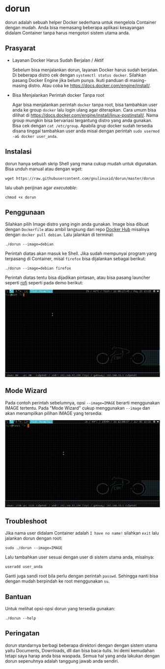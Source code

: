 # dorun
dorun adalah sebuah helper Docker sederhana untuk mengelola Container dengan mudah. Anda bisa memasang beberapa aplikasi kesayangan didalam Container tanpa harus mengotori sistem utama anda.
## Prasyarat
* Layanan Docker Harus Sudah Berjalan / Aktif

  Sebelum bisa menjalankan dorun, layanan Docker harus sudah berjalan. Di beberapa distro cek dengan `systemctl status docker`. Silahkan pasang Docker Engine jika belum punya. Ikuti panduan di masing-masing distro. Atau coba ke https://docs.docker.com/engine/install/.
* Bisa Menjalankan Perintah docker Tanpa root

  Agar bisa menjalankan perintah `docker` tanpa root, bisa tambahkan user anda ke group `docker` lalu login ulang agar diterapkan. Cara umum bisa dilihat di https://docs.docker.com/engine/install/linux-postinstall/. Nama group mungkin bisa bervariasi tergantung distro yang anda gunakan. Bisa cek dengan `cat /etc/group`. Apabila grup docker sudah tersedia disana tinggal tambahkan user anda misal dengan perintah `sudo usermod -aG docker user_anda`.
## Instalasi
dorun hanya sebuah skrip Shell yang mana cukup mudah untuk digunakan. Bisa unduh manual atau dengan wget:
```
wget https://raw.githubusercontent.com/gnulinuxid/dorun/master/dorun
```
lalu ubah perijinan agar *executable*:
```
chmod +x dorun
```
## Penggunaan
Silahkan pilih Image distro yang ingin anda gunakan. Image bisa dibuat dengan `Dockerfile` atau ambil langsung dari repo [Docker Hub](https://hub.docker.com/) misalnya dengan `docker pull debian`. Lalu jalankan di terminal:
```
./dorun --image=debian
```
Perintah diatas akan masuk ke Shell. Jika sudah mempunyai program yang terpasang di Container, misal `firefox` bisa dijalankan sebagai berikut:
```
./dorun --image=debian firefox
```
Perintah diatas tentu bisa dijadikan pintasan, atau bisa pasang launcher seperti [rofi](https://github.com/davatorium/rofi) seperti pada demo berikut:

![dorun](dorun.gif)
## Mode Wizard
Pada contoh perintah sebelumnya, opsi `--image=IMAGE` berarti menggunakan IMAGE tertentu. Pada "Mode Wizard" cukup menggunakan `--image` dan akan menampilkan pilihan IMAGE yang tersedia:

![dorun wizard mode](wizard.gif)
## Troubleshoot
Jika nama user didalam Container adalah `I have no name!` silahkan `exit` lalu jalankan dorun dengan root:
```
sudo ./dorun --image=IMAGE
```
Lalu tambahkan user sesuai dengan user di sistem utama anda, misalnya:
```
useradd user_anda
```
Ganti juga sandi root bila perlu dengan perintah `passwd`. Sehingga nanti bisa dengan mudah berpindah ke root menggunakan `su`.

## Bantuan
Untuk melihat opsi-opsi dorun yang tersedia gunakan:
```
./dorun --help
```
## Peringatan
dorun standarnya berbagi beberapa direktori dengan dengan sistem utama yaitu Documents, Downloads, dll dan bisa baca-tulis. Ini demi kemudahan tetapi saya harap anda bisa waspada. Semua hal yang anda lakukan dengan dorun sepenuhnya adalah tanggung jawab anda sendiri.
